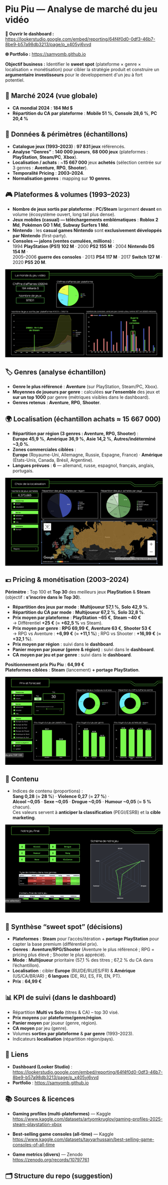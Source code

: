 # Piu Piu — Analyse de marché du jeu vidéo
**🎯 Ouvrir le dashboard :** [https://lookerstudio.google.com/embed/reporting/64f4f0d0-0df3-46b7-8be9-b57a98db3213/page/p_x405yj6vvd ](https://lookerstudio.google.com/embed/reporting/64f4f0d0-0df3-46b7-8be9-b57a98db3213/page/p_6vqzv75vvd)

**🌐 Portfolio :** https://samyomb.github.io

**Objectif business :** Identifier le **sweet spot** (plateforme × genre × localisation × monétisation) pour cibler la stratégie produit et construire un **argumentaire investisseurs** pour le developpement d'un jeu à fort potentiel.


## 🔭 Marché 2024 (vue globale)
- **CA mondial 2024** : **184 Md $**
- **Répartition du CA par plateforme** : **Mobile 51 %**, **Console 28,6 %**, **PC 20,4 %**


## 🧾 Données & périmètres (échantillons)
- **Catalogue jeux (1993–2023)** : **97 831 jeux** référencés.
- **Analyse “Genres”** : **140 000 joueurs**, **68 000 jeux** (plateformes : **PlayStation**, **Steam/PC**, **Xbox**).
- **Localisation / achats** : ~**15 667 000** jeux **achetés** (sélection centrée sur 3 genres : **Aventure**, **RPG**, **Shooter**).
- **Temporalité Pricing** : **2003–2024**.
- **Normalisation genres** : mapping sur **10 genres**.


## 🎮 Plateformes & volumes (1993–2023)
- **Nombre de jeux sortis par plateforme** : **PC/Steam** largement **devant** en volume (écosystème ouvert, long tail plus dense).
- **Jeux mobiles (casual) — téléchargements emblématiques** : **Roblox 2 Md**, **Pokémon GO 1 Md**, **Subway Surfers 1 Md**.
- **Nintendo** : les **casual games Nintendo** sont **exclusivement développés par Nintendo** (first-party).
- **Consoles — jalons (ventes cumulées, millions)** :  
  1994 **PlayStation (PS1) 102 M** · 2000 **PS2 155 M** · 2004 **Nintendo DS 154 M** ·  
  2005–2006 **guerre des consoles** · 2013 **PS4 117 M** · 2017 **Switch 127 M** · 2020 **PS5 20 M**.

![Dashboard – Overview](lookerstudio/screenshot-overview.png)

## 🏷️ Genres (analyse échantillon)
- **Genre le plus référencé** : **Aventure** (sur PlayStation, Steam/PC, Xbox).
- **Moyennes de joueurs par genre** : calculées **sur l’ensemble** des jeux et **sur un top 1000** par genre (métriques visibles dans le dashboard).
- **Genres retenus** : **Aventure**, **RPG**, **Shooter**.


## 🌍 Localisation (échantillon achats ≈ 15 667 000)
- **Répartition par région (3 genres : Aventure, RPG, Shooter)** :  
  **Europe 45,9 %**, **Amérique 36,9 %**, **Asie 14,2 %**, **Autres/indéterminé ~3,0 %**.
- **Zones commerciales ciblées** :  
  **Europe** (Royaume-Uni, Allemagne, Russie, Espagne, France) · **Amérique** (États-Unis, Canada, Brésil, Argentine).
- **Langues prévues** : **6** — allemand, russe, espagnol, français, anglais, portugais.

![Dashboard – Localisation](lookerstudio/screenshot-localisation.png)

## 💶 Pricing & monétisation (2003–2024)
**Périmètre** : Top 100 et **Top 30** des meilleurs jeux **PlayStation** & **Steam** (objectif : **s’inscrire dans le Top 30**).

- **Répartition des jeux par mode** : **Multijoueur 57,1 %**, **Solo 42,9 %**.  
- **Répartition du CA par mode** : **Multijoueur 67,2 %**, **Solo 32,8 %**.
- **Prix moyen par plateforme** : **PlayStation ~65 €**, **Steam ~40 €**  
  → Différentiel **+25 €** (≈ **+62,5 %** vs Steam).
- **Prix moyen par genre** : **RPG 69,99 €**, **Aventure 63 €**, **Shooter 53 €**  
  → RPG vs Aventure : **+6,99 €** (≈ **+11,1 %**) ; RPG vs Shooter : **+16,99 €** (≈ **+32,1 %**).
- **Prix moyen par région** : suivi dans le **dashboard**.
- **Panier moyen par joueur (genre & région)** : suivi dans le **dashboard**.
- **CA moyen par jeu et par genre** : suivi dans le **dashboard**.

**Positionnement prix Piu Piu** : **64,99 €**  
**Plateformes ciblées** : **Steam** (lancement) **+ portage PlayStation**.

![Dashboard – Pricing](lookerstudio/screenshot-pricing.png)

## 🧩 Contenu
- Indices de contenu (proportions) :  
  **Sang 0,28** (≈ **28 %**) · **Violence 0,27** (≈ **27 %**) ·  
  **Alcool ~0,05** · **Sexe ~0,05** · **Drogue ~0,05** · **Humour ~0,05** (≈ **5 %** chacun).  
Ces valeurs servent à **anticiper la classification** (PEGI/ESRB) et la **cible marketing**.

![Dashboard – Contenu](lookerstudio/screenshot-contenu.png)

## 🧠 Synthèse “sweet spot” (décisions)
- **Plateformes** : **Steam** pour l’accès/itération + **portage PlayStation** pour capter la base premium (différentiel prix).  
- **Genres** : **Aventure/RPG/Shooter** (Aventure le plus référencé ; RPG = pricing plus élevé ; Shooter le plus apprécié).  
- **Mode** : **Multijoueur** prioritaire (57,1 % des titres ; 67,2 % du CA dans l’échantillon).  
- **Localisation** : cibler **Europe** (RU/DE/RU/ES/FR) & **Amérique** (US/CA/BR/AR) ; **6 langues** (DE, RU, ES, FR, EN, PT).  
- **Prix** : **64,99 €**


## 📊 KPI de suivi (dans le dashboard)
- Répartition **Multi vs Solo** (titres & CA) – top 30 visé.  
- **Prix moyens** par **plateforme/genre/région**.  
- **Panier moyen** par joueur (genre, région).  
- **CA moyen** par jeu (genre).  
- Volumes **sorties par plateforme** & **par genre** (1993–2023).  
- Indicateurs **localisation** (répartition région/pays).


## 🔗 Liens
- **Dashboard (Looker Studio)** : https://lookerstudio.google.com/embed/reporting/64f4f0d0-0df3-46b7-8be9-b57a98db3213/page/p_x405yj6vvd
- **Portfolio** : https://samyomb.github.io


## 📚 Sources & licences

- **Gaming profiles (multi-plateformes)** — Kaggle  
  https://www.kaggle.com/datasets/artyomkruglov/gaming-profiles-2025-steam-playstation-xbox  

- **Best-selling game consoles (all-time)** — Kaggle  
  https://www.kaggle.com/datasets/tayyarhussain/best-selling-game-consoles-of-all-time  

- **Game metrics (divers)** — Zenodo  
  https://zenodo.org/records/10797761  

## 🗂️ Structure du repo (suggestion)
